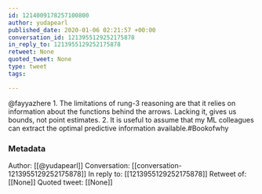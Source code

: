 ```yaml
---
id: 1214009178257100800
author: yudapearl
published_date: 2020-01-06 02:21:57 +00:00
conversation_id: 1213955129252175878
in_reply_to: 1213955129252175878
retweet: None
quoted_tweet: None
type: tweet
tags:

---
```


@fayyazhere 1. The limitations of rung-3 reasoning are that it relies on
information about the functions behind the arrows. Lacking it, gives us bounds, not point estimates.
2. It is useful to assume that my ML colleagues can extract the optimal predictive information available.#Bookofwhy

### Metadata

Author: [[@yudapearl]]
Conversation: [[conversation-1213955129252175878]]
In reply to: [[1213955129252175878]]
Retweet of: [[None]]
Quoted tweet: [[None]]
